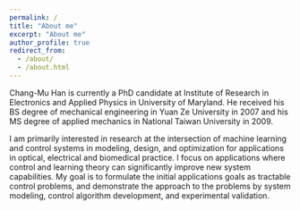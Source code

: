 ```yaml
---
permalink: /
title: "About me"
excerpt: "About me"
author_profile: true
redirect_from: 
  - /about/
  - /about.html
---
```


Chang-Mu Han is currently a PhD candidate at Institute of Research in Electronics and Applied Physics in University of Maryland. He received his BS degree of mechanical engineering in Yuan Ze University in 2007 and his MS degree of applied mechanics in National Taiwan University in 2009. 

I am primarily interested in research at the intersection of machine learning and control systems in modeling, design, and optimization for applications in optical, electrical and biomedical practice. I focus on applications where control and learning theory can significantly improve new system capabilities. My goal is to formulate the initial applications goals as tractable control problems, and demonstrate the approach to the problems by system modeling, control algorithm development, and experimental validation.